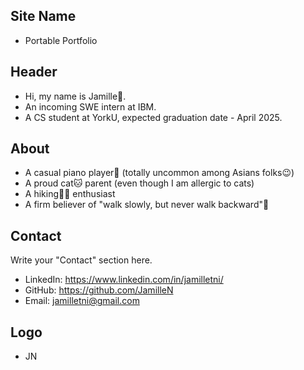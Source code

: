 ## Site Name
- Portable Portfolio

## Header
- Hi, my name is Jamille👋. 
- An incoming SWE intern at IBM.
- A CS student at YorkU, expected graduation date - April 2025.

## About
- A casual piano player🎹 (totally uncommon among Asians folks😉)
- A proud cat🐱 parent (even though I am allergic to cats)
- A hiking🚶‍♂️ enthusiast
- A firm believer of "walk slowly, but never walk backward"🤗

## Contact
Write your "Contact" section here.
- LinkedIn: https://www.linkedin.com/in/jamilletni/
- GitHub: https://github.com/JamilleN
- Email: jamilletni@gmail.com

## Logo
- JN